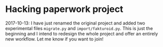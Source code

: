 # Hacking paperwork project

2017-10-13: I have just renamed the original project and added two
experimental files `migrate.py` and `import/fakturoid.py`. This
is just the beginning and I intend to redesign the whole project
and offer an entirely new workflow. Let me know if you want to
join!
